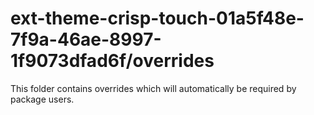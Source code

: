 # ext-theme-crisp-touch-01a5f48e-7f9a-46ae-8997-1f9073dfad6f/overrides

This folder contains overrides which will automatically be required by package users.
